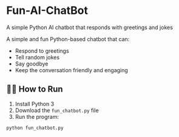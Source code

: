 # Fun-AI-ChatBot
A simple Python AI chatbot that responds with greetings and jokes
 
A simple and fun Python-based chatbot that can:

- Respond to greetings
- Tell random jokes
- Say goodbye
- Keep the conversation friendly and engaging

## 👨‍💻 How to Run

1. Install Python 3
2. Download the `fun_chatbot.py` file
3. Run the program:
```bash
python fun_chatbot.py

